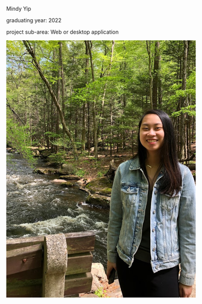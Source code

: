 
Mindy Yip


graduating year: 2022

project sub-area: Web or desktop application

![Picture](picture.PNG)


